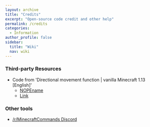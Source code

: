 ```yaml
---
layout: archive
title: "Credits"
excerpt: "Open-source code credit and other help"
permalink: /credits
categories:
  - Information
author_profile: false
sidebar:
  title: "Wiki"
  nav: wiki
---
```


### Third-party Resources
- Code from 'Directional movement function | vanilla Minecraft 1.13 [English]'
  - [NOPEname](https://www.youtube.com/user/NOPEname7)
  - [Link](https://www.youtube.com/watch?v=Df75vdRs7y4)

### Other tools
- [/r/MinecraftCommands Discord](https://discord.gg/%51AFXFtZ)
